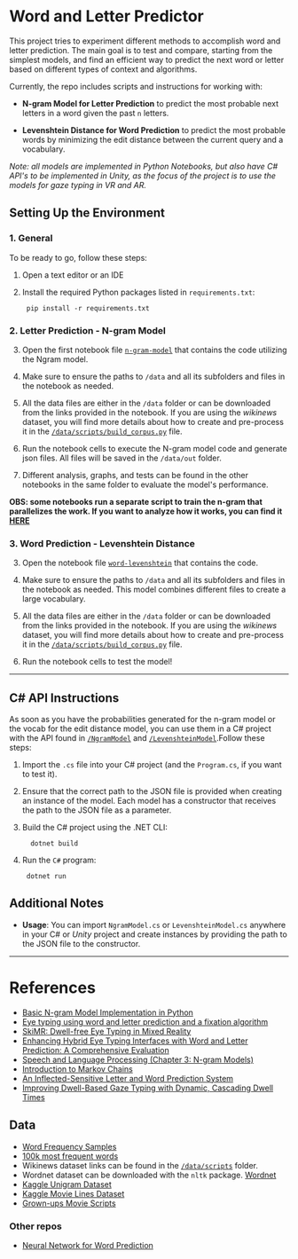 # Word and Letter Predictor

This project tries to experiment different methods to accomplish word and letter prediction. The main goal is to test and compare, starting from the simplest models, and find an efficient way to predict the next word or letter based on different types of context and algorithms.

Currently, the repo includes scripts and instructions for working with:

* **N-gram Model for Letter Prediction** to predict the most probable next letters in a word given the past `n` letters.

* **Levenshtein Distance for Word Prediction** to predict the most probable words by minimizing the edit distance between the current query and a vocabulary.

*Note: all models are implemented in Python Notebooks, but also have C# API's to be implemented in Unity, as the focus of the project is to use the models for gaze typing in VR and AR.*

## Setting Up the Environment

### 1. General 

To be ready to go, follow these steps:

1. Open a text editor or an IDE
1. Install the required Python packages listed in `requirements.txt`:

        pip install -r requirements.txt

### 2. Letter Prediction - N-gram Model

3. Open the first notebook file [`n-gram-model`](/letter-prediction/letter-n-gram.ipynb) that contains the code utilizing the Ngram model.

4. Make sure to ensure the paths to `/data` and all its subfolders and files in the notebook as needed.

5. All the data files are either in the `/data` folder or can be downloaded from the links provided in the notebook. If you are using the *wikinews* dataset, you will find more details about how to create and pre-process it in the [`/data/scripts/build_corpus.py`](/data/scripts/build_corpus.py) file.

5. Run the notebook cells to execute the N-gram model code and generate json files. All files will be saved in the `/data/out` folder.

7. Different analysis, graphs, and tests can be found in the other notebooks in the same folder to evaluate the model's performance.

**OBS: some notebooks run a separate script to train the n-gram that parallelizes the work. If you want to analyze how it works, you can find it [HERE](/letter-prediction/parallel_generate_probs.py)**

### 3. Word Prediction - Levenshtein Distance

3. Open the notebook file [`word-levenshtein`](/word-prediction/word-levenshtein.ipynb) that contains the code.

4. Make sure to ensure the paths to `/data` and all its subfolders and files in the notebook as needed. This model combines different files to create a large vocabulary.

5. All the data files are either in the `/data` folder or can be downloaded from the links provided in the notebook. If you are using the *wikinews* dataset, you will find more details about how to create and pre-process it in the [`/data/scripts/build_corpus.py`](/data/scripts/build_corpus.py) file.

5. Run the notebook cells to test the model!


****

## C# API Instructions

As soon as you have the probabilities generated for the n-gram model or the vocab for the edit distance model, you can use them in a C# project with the API found in [`/NgramModel`](/letter-prediction/NgramModel/) and [`/LevenshteinModel`](/word-prediction/LevenshteinModel/).Follow these steps:

1. Import the `.cs` file into your C# project (and the `Program.cs`, if you want to test it).

2. Ensure that the correct path to the JSON file is provided when creating an instance of the model. Each model has a constructor that receives the path to the JSON file as a parameter.

3. Build the C# project using the .NET CLI:

         dotnet build

4. Run the `C#` program:

        dotnet run


## Additional Notes

- **Usage**: You can import `NgramModel.cs` or `LevenshteinModel.cs` anywhere in your C# or *Unity* project and create instances by providing the path to the JSON file to the constructor.

---

# References

- [Basic N-gram Model Implementation in Python](https://gist.github.com/radomirbosak/3e8d052788257e7bd1a74380ff0adfdd)
- [Eye typing using word and letter prediction and a fixation algorithm](https://dl.acm.org/doi/abs/10.1145/1344471.1344484)
- [SkiMR: Dwell-free Eye Typing in Mixed Reality](https://ieeexplore.ieee.org/document/10494160/authors#authors)
- [Enhancing Hybrid Eye Typing Interfaces with Word and Letter Prediction: A Comprehensive Evaluation](https://arxiv.org/abs/2312.08731)
- [Speech and Language Processing (Chapter 3: N-gram Models)](https://web.stanford.edu/~jurafsky/slp3/3.pdf)
- [Introduction to Markov Chains](https://brilliant.org/wiki/markov-chains/)
- [An Inflected-Sensitive Letter and Word Prediction System](https://www.researchgate.net/profile/Carlo-Aliprandi/publication/228527942_An_Inflected-Sensitive_Letter_and_Word_Prediction_System/links/54608f210cf2c1a63bfdfaef/An-Inflected-Sensitive-Letter-and-Word-Prediction-System.pdf)
- [Improving Dwell-Based Gaze Typing with Dynamic, Cascading Dwell Times](https://www.microsoft.com/en-us/research/wp-content/uploads/2017/01/cascading_dwell.pdf)


## Data

- [Word Frequency Samples](https://www.wordfrequency.info/samples.asp)
- [100k most frequent words](https://gist.github.com/h3xx/1976236)
- Wikinews dataset links can be found in the [`/data/scripts`](/data/scripts/) folder.
- Wordnet dataset can be downloaded with the `nltk` package. [Wordnet](https://www.nltk.org/howto/wordnet.html)
- [Kaggle Unigram Dataset](https://www.kaggle.com/datasets/rtatman/english-word-frequency)
- [Kaggle Movie Lines Dataset](https://www.kaggle.com/datasets/Cornell-University/movie-dialog-corpus)
- [Grown-ups Movie Scripts](https://www.scripts.com/script/grown_ups_2_9371)


### Other repos

- [Neural Network for Word Prediction](https://github.com/Kyubyong/word_prediction)